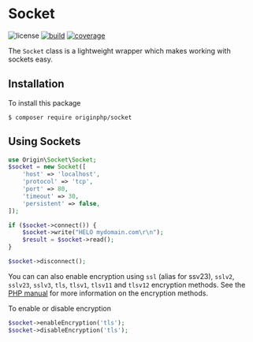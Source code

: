 # Socket

![license](https://img.shields.io/badge/license-MIT-brightGreen.svg)
[![build](https://travis-ci.org/originphp/socket.svg?branch=master)](https://travis-ci.org/originphp/socket)
[![coverage](https://coveralls.io/repos/github/originphp/socket/badge.svg?branch=master)](https://coveralls.io/github/originphp/socket?branch=master)

The `Socket` class is a lightweight wrapper which makes working with sockets easy.

## Installation

To install this package

```linux
$ composer require originphp/socket
```

## Using Sockets

```php
use Origin\Socket\Socket;
$socket = new Socket([
    'host' => 'localhost',
    'protocol' => 'tcp',
    'port' => 80,
    'timeout' => 30,
    'persistent' => false,
]);

if ($socket->connect()) {
    $socket->write("HELO mydomain.com\r\n");
    $result = $socket->read();
}

$socket->disconnect();
```

You can can also enable encryption using  `ssl` (alias for ssv23), `sslv2`, `sslv23`, `sslv3`, `tls`, `tlsv1`, `tlsv11` and `tlsv12` encryption methods. See the [PHP manual](https://www.php.net/manual/en/function.stream-socket-enable-crypto.php) for more information on the encryption methods.

To enable or disable encryption

```php
$socket->enableEncryption('tls');
$socket->disableEncryption('tls');
```